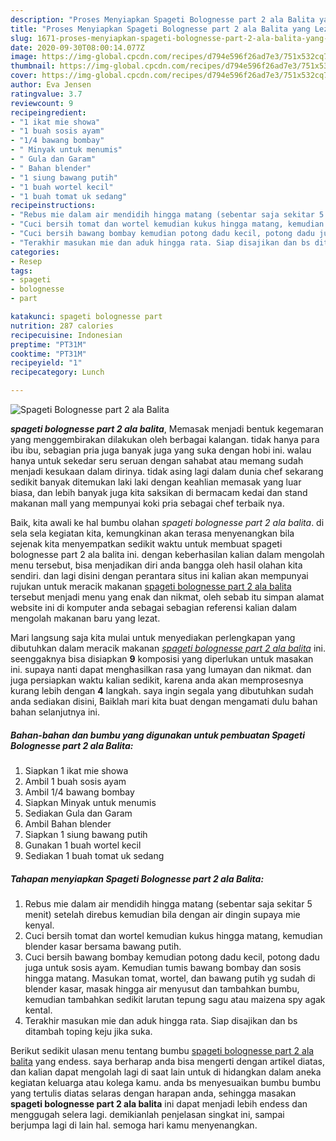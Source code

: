 ```yaml
---
description: "Proses Menyiapkan Spageti Bolognesse part 2 ala Balita yang Lezat"
title: "Proses Menyiapkan Spageti Bolognesse part 2 ala Balita yang Lezat"
slug: 1671-proses-menyiapkan-spageti-bolognesse-part-2-ala-balita-yang-lezat
date: 2020-09-30T08:00:14.077Z
image: https://img-global.cpcdn.com/recipes/d794e596f26ad7e3/751x532cq70/spageti-bolognesse-part-2-ala-balita-foto-resep-utama.jpg
thumbnail: https://img-global.cpcdn.com/recipes/d794e596f26ad7e3/751x532cq70/spageti-bolognesse-part-2-ala-balita-foto-resep-utama.jpg
cover: https://img-global.cpcdn.com/recipes/d794e596f26ad7e3/751x532cq70/spageti-bolognesse-part-2-ala-balita-foto-resep-utama.jpg
author: Eva Jensen
ratingvalue: 3.7
reviewcount: 9
recipeingredient:
- "1 ikat mie showa"
- "1 buah sosis ayam"
- "1/4 bawang bombay"
- " Minyak untuk menumis"
- " Gula dan Garam"
- " Bahan blender"
- "1 siung bawang putih"
- "1 buah wortel kecil"
- "1 buah tomat uk sedang"
recipeinstructions:
- "Rebus mie dalam air mendidih hingga matang (sebentar saja sekitar 5 menit) setelah direbus kemudian bila dengan air dingin supaya mie kenyal."
- "Cuci bersih tomat dan wortel kemudian kukus hingga matang, kemudian blender kasar bersama bawang putih."
- "Cuci bersih bawang bombay kemudian potong dadu kecil, potong dadu juga untuk sosis ayam. Kemudian tumis bawang bombay dan sosis hingga matang. Masukan tomat, wortel, dan bawang putih yg sudah di blender kasar, masak hingga air menyusut dan tambahkan bumbu, kemudian tambahkan sedikit larutan tepung sagu atau maizena spy agak kental."
- "Terakhir masukan mie dan aduk hingga rata. Siap disajikan dan bs ditambah toping keju jika suka."
categories:
- Resep
tags:
- spageti
- bolognesse
- part

katakunci: spageti bolognesse part 
nutrition: 287 calories
recipecuisine: Indonesian
preptime: "PT31M"
cooktime: "PT31M"
recipeyield: "1"
recipecategory: Lunch

---
```



![Spageti Bolognesse part 2 ala Balita](https://img-global.cpcdn.com/recipes/d794e596f26ad7e3/751x532cq70/spageti-bolognesse-part-2-ala-balita-foto-resep-utama.jpg)

<b><i>spageti bolognesse part 2 ala balita</i></b>, Memasak menjadi bentuk kegemaran yang menggembirakan dilakukan oleh berbagai kalangan. tidak hanya para ibu ibu, sebagian pria juga banyak juga yang suka dengan hobi ini. walau hanya untuk sekedar seru seruan dengan sahabat atau memang sudah menjadi kesukaan dalam dirinya. tidak asing lagi dalam dunia chef sekarang sedikit banyak ditemukan laki laki dengan keahlian memasak yang luar biasa, dan lebih banyak juga kita saksikan di bermacam kedai dan stand makanan mall yang mempunyai koki pria sebagai chef terbaik nya.

Baik, kita awali ke hal bumbu olahan <i>spageti bolognesse part 2 ala balita</i>. di sela sela kegiatan kita, kemungkinan akan terasa menyenangkan bila sejenak kita menyempatkan sedikit waktu untuk membuat spageti bolognesse part 2 ala balita ini. dengan keberhasilan kalian dalam mengolah menu tersebut, bisa menjadikan diri anda bangga oleh hasil olahan kita sendiri. dan lagi disini dengan perantara situs ini kalian akan mempunyai rujukan untuk meracik makanan <u>spageti bolognesse part 2 ala balita</u> tersebut menjadi menu yang enak dan nikmat, oleh sebab itu simpan alamat website ini di komputer anda sebagai sebagian referensi kalian dalam mengolah makanan baru yang lezat.




Mari langsung saja kita mulai untuk menyediakan perlengkapan yang dibutuhkan dalam meracik makanan <u><i>spageti bolognesse part 2 ala balita</i></u> ini. seenggaknya bisa disiapkan <b>9</b> komposisi yang diperlukan untuk masakan ini. supaya nanti dapat menghasilkan rasa yang lumayan dan nikmat. dan juga persiapkan waktu kalian sedikit, karena anda akan memprosesnya kurang lebih dengan <b>4</b> langkah. saya ingin segala yang dibutuhkan sudah anda sediakan disini, Baiklah mari kita buat dengan mengamati dulu bahan bahan selanjutnya ini.

<!--inarticleads1-->

##### Bahan-bahan dan bumbu yang digunakan untuk pembuatan Spageti Bolognesse part 2 ala Balita:

1. Siapkan 1 ikat mie showa
1. Ambil 1 buah sosis ayam
1. Ambil 1/4 bawang bombay
1. Siapkan  Minyak untuk menumis
1. Sediakan  Gula dan Garam
1. Ambil  Bahan blender
1. Siapkan 1 siung bawang putih
1. Gunakan 1 buah wortel kecil
1. Sediakan 1 buah tomat uk sedang




<!--inarticleads2-->

##### Tahapan menyiapkan Spageti Bolognesse part 2 ala Balita:

1. Rebus mie dalam air mendidih hingga matang (sebentar saja sekitar 5 menit) setelah direbus kemudian bila dengan air dingin supaya mie kenyal.
1. Cuci bersih tomat dan wortel kemudian kukus hingga matang, kemudian blender kasar bersama bawang putih.
1. Cuci bersih bawang bombay kemudian potong dadu kecil, potong dadu juga untuk sosis ayam. Kemudian tumis bawang bombay dan sosis hingga matang. Masukan tomat, wortel, dan bawang putih yg sudah di blender kasar, masak hingga air menyusut dan tambahkan bumbu, kemudian tambahkan sedikit larutan tepung sagu atau maizena spy agak kental.
1. Terakhir masukan mie dan aduk hingga rata. Siap disajikan dan bs ditambah toping keju jika suka.




Berikut sedikit ulasan menu tentang bumbu <u>spageti bolognesse part 2 ala balita</u> yang endess. saya berharap anda bisa mengerti dengan artikel diatas, dan kalian dapat mengolah lagi di saat lain untuk di hidangkan dalam aneka kegiatan keluarga atau kolega kamu. anda bs menyesuaikan bumbu bumbu yang tertulis diatas selaras dengan harapan anda, sehingga masakan <b>spageti bolognesse part 2 ala balita</b> ini dapat menjadi lebih endess dan menggugah selera lagi. demikianlah penjelasan singkat ini, sampai berjumpa lagi di lain hal. semoga hari kamu menyenangkan.
